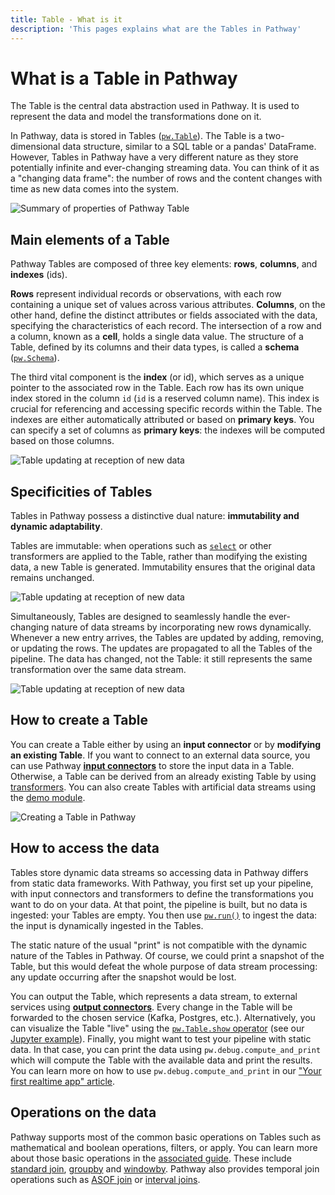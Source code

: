 ```yaml
---
title: Table - What is it
description: 'This pages explains what are the Tables in Pathway'
---
```


# What is a Table in Pathway
The Table is the central data abstraction used in Pathway.
It is used to represent the data and model the transformations done on it.


In Pathway, data is stored in Tables ([`pw.Table`](/developers/api-docs/pathway-table/#pathway.internals.table.Table)).
The Table is a two-dimensional data structure, similar to a SQL table or a pandas' DataFrame.
However, Tables in Pathway have a very different nature as they store potentially infinite and ever-changing streaming data.
You can think of it as a "changing data frame": the number of rows and the content changes with time as new data comes into the system.

<!-- ::article-img
---
src: '/assets/content/documentation/Table.svg'
alt: 'Pathway Table in a nutshell'
height: '540'
width: '960'
class: 'mx-auto'
loading: 'lazy'
style: 'height: 200px'
---
:: -->
![Summary of properties of Pathway Table](/assets/content/documentation/Table.svg)


## Main elements of a Table
Pathway Tables are composed of three key elements: **rows**, **columns**, and **indexes** (ids).

**Rows** represent individual records or observations, with each row containing a unique set of values across various attributes.
**Columns**, on the other hand, define the distinct attributes or fields associated with the data, specifying the characteristics of each record.
The intersection of a row and a column, known as a **cell**, holds a single data value.
The structure of a Table, defined by its columns and their data types, is called a **schema** ([`pw.Schema`](/developers/api-docs/pathway/#pathway.Schema)).

The third vital component is the **index** (or id), which serves as a unique pointer to the associated row in the Table.
Each row has its own unique index stored in the column `id` (`id` is a reserved column name).
This index is crucial for referencing and accessing specific records within the Table.
The indexes are either automatically attributed or based on **primary keys**.
You can specify a set of columns as **primary keys**: the indexes will be computed based on those columns.

![Table updating at reception of new data](/assets/content/documentation/table-example.svg)

## Specificities of Tables
Tables in Pathway possess a distinctive dual nature: **immutability and dynamic adaptability**.

Tables are immutable: when operations such as [`select`](/developers/user-guide/data-transformation/table-operations/#select-and-notations) or other transformers are applied to the Table, rather than modifying the existing data, a new Table is generated.
Immutability ensures that the original data remains unchanged.

![Table updating at reception of new data](/assets/content/documentation/table-immutable.svg)

Simultaneously, Tables are designed to seamlessly handle the ever-changing nature of data streams by incorporating new rows dynamically.
Whenever a new entry arrives, the Tables are updated by adding, removing, or updating the rows.
The updates are propagated to all the Tables of the pipeline.
The data has changed, not the Table: it still represents the same transformation over the same data stream.

![Table updating at reception of new data](/assets/content/documentation/table-update.svg)


## How to create a Table
You can create a Table either by using an **input connector** or by **modifying an existing Table**.
If you want to connect to an external data source, you can use Pathway [**input connectors**](/developers/user-guide/connecting-to-data/connectors/) to store the input data in a Table.
Otherwise, a Table can be derived from an already existing Table by using [transformers](/developers/user-guide/data-transformation/table-operations/).
You can also create Tables with artificial data streams using the [demo module](/developers/user-guide/connecting-to-data/artificial-streams/).

![Creating a Table in Pathway](/assets/content/documentation/table-creation.svg)


## How to access the data
Tables store dynamic data streams so accessing data in Pathway differs from static data frameworks.
With Pathway, you first set up your pipeline, with input connectors and transformers to define the transformations you want to do on your data.
At that point, the pipeline is built, but no data is ingested: your Tables are empty.
You then use [`pw.run()`](/developers/api-docs/pathway/#pathway.run) to ingest the data: the input is dynamically ingested in the Tables.

The static nature of the usual "print" is not compatible with the dynamic nature of the Tables in Pathway.
Of course, we could print a snapshot of the Table, but this would defeat the whole purpose of data stream processing: any update occurring after the snapshot would be lost.

You can output the Table, which represents a data stream, to external services using [**output connectors**](/developers/user-guide/connecting-to-data/connectors/).
Every change in the Table will be forwarded to the chosen service (Kafka, Postgres, etc.).
Alternatively, you can visualize the Table "live" using the [`pw.Table.show` operator](/developers/api-docs/pathway-table/#pathway.internals.table.Table.show) (see our [Jupyter example](/developers/showcases/live_data_jupyter/)).
Finally, you might want to test your pipeline with static data.
In that case, you can print the data using `pw.debug.compute_and_print` which will compute the Table with the available data and print the results.
You can learn more on how to use `pw.debug.compute_and_print` in our ["Your first realtime app" article](/developers/user-guide/introduction/first_realtime_app_with_pathway/#use-static-data-to-debug).


## Operations on the data
Pathway supports most of the common basic operations on Tables such as mathematical and boolean operations, filters, or apply.
You can learn more about those basic operations in the [associated guide](/developers/user-guide/data-transformation/table-operations/).
These include [standard join](/developers/user-guide/data-transformation/join-manual/), [groupby](/developers/user-guide/data-transformation/groupby-reduce-manual/) and [windowby](/developers/user-guide/temporal-data/windows-manual/). Pathway also provides temporal join operations such as [ASOF join](/developers/user-guide/temporal-data/asof-join/) or [interval joins](/developers/user-guide/temporal-data/interval-join/).
